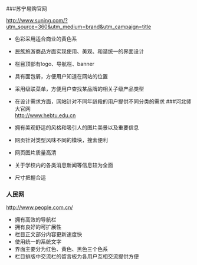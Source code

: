 ###苏宁易购官网 

<http://www.suning.com/?utm_source=360&utm_medium=brand&utm_campaign=title>

  - 色彩采用适合商业的黄色系
  - 民族旅游商品方面实现使用、美观、和谐统一的界面设计
  - 栏目顶部有logo、导航栏、banner
  - 具有面包屑，方便用户知道在网站的位置
  - 采用级联菜单，方便用户查找某品牌的相关子级产品类型
  - 在设计需求方面，网站针对不同年龄段的用户提供不同分类的需求
###河北师大官网   
<http://www.hebtu.edu.cn>

  - 拥有美观舒适的风格和吸引人的图片美景以及重要信息
  - 网页针对类型风味不同的模块，搜索便利
  - 网页图片质量高清
  - 关于学校内的各类消息新闻等信息较为全面
  - 尺寸把握合适
### 人民网  
<http://www.people.com.cn/>
   - 拥有高效的导航栏
   - 拥有良好的可扩展性
   - 栏目正文部分内容更新速度快
   - 使用统一的系统文字
   - 界面主要分为红色、黄色、黑色三个色系
   - 栏目排版中交流栏的留言板为各用户互相交流提供方便